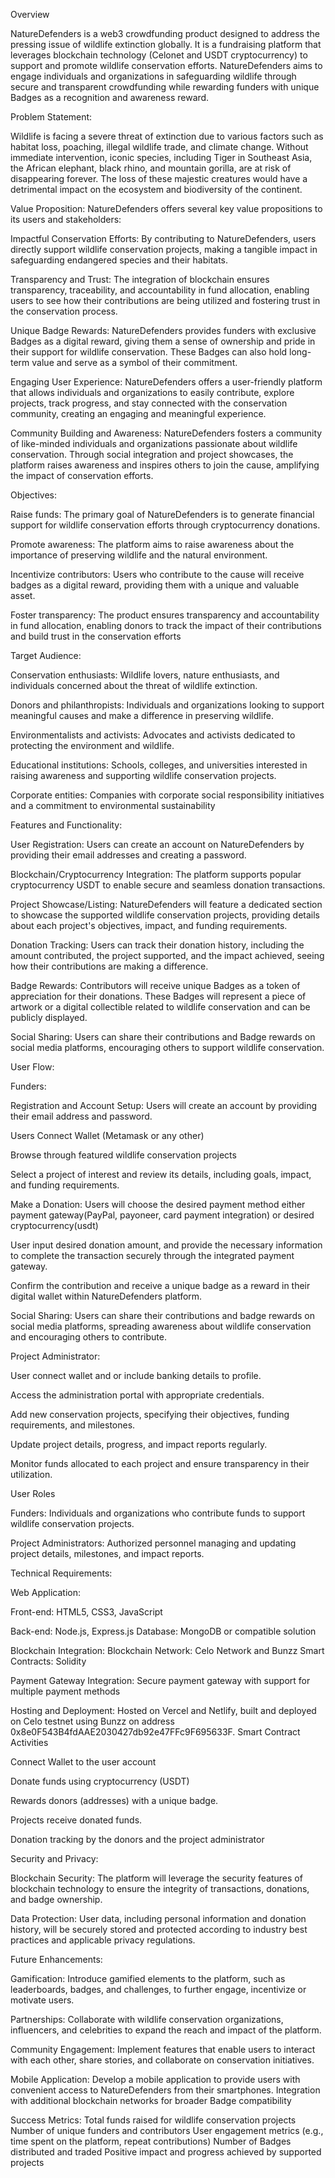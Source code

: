 Overview

NatureDefenders is a web3 crowdfunding product designed to address the pressing issue of wildlife extinction globally. It is a fundraising platform that leverages blockchain technology (Celonet and USDT cryptocurrency) to support and promote wildlife conservation efforts. NatureDefenders aims to engage individuals and organizations in safeguarding wildlife through secure and transparent crowdfunding while rewarding funders with unique Badges as a recognition and awareness reward.

Problem Statement:

Wildlife is facing a severe threat of extinction due to various factors such as habitat loss, poaching, illegal wildlife trade, and climate change. Without immediate intervention, iconic species, including Tiger in Southeast Asia, the African elephant, black rhino, and mountain gorilla, are at risk of disappearing forever. The loss of these majestic creatures would have a detrimental impact on the ecosystem and biodiversity of the continent.

Value Proposition: NatureDefenders offers several key value propositions to its users and stakeholders:

Impactful Conservation Efforts: By contributing to NatureDefenders, users directly support wildlife conservation projects, making a tangible impact in safeguarding endangered species and their habitats.

Transparency and Trust: The integration of blockchain ensures transparency, traceability, and accountability in fund allocation, enabling users to see how their contributions are being utilized and fostering trust in the conservation process.

Unique Badge Rewards: NatureDefenders provides funders with exclusive Badges as a digital reward, giving them a sense of ownership and pride in their support for wildlife conservation. These Badges can also hold long-term value and serve as a symbol of their commitment.

Engaging User Experience: NatureDefenders offers a user-friendly platform that allows individuals and organizations to easily contribute, explore projects, track progress, and stay connected with the conservation community, creating an engaging and meaningful experience.

Community Building and Awareness: NatureDefenders fosters a community of like-minded individuals and organizations passionate about wildlife conservation. Through social integration and project showcases, the platform raises awareness and inspires others to join the cause, amplifying the impact of conservation efforts.

Objectives:

Raise funds: The primary goal of NatureDefenders is to generate financial support for wildlife conservation efforts through cryptocurrency donations.

Promote awareness: The platform aims to raise awareness about the importance of preserving wildlife and the natural environment.

Incentivize contributors: Users who contribute to the cause will receive badges as a digital reward, providing them with a unique and valuable asset.

Foster transparency: The product ensures transparency and accountability in fund allocation, enabling donors to track the impact of their contributions and build trust in the conservation efforts

Target Audience:

Conservation enthusiasts: Wildlife lovers, nature enthusiasts, and individuals concerned about the threat of wildlife extinction.

Donors and philanthropists: Individuals and organizations looking to support meaningful causes and make a difference in preserving wildlife.

Environmentalists and activists: Advocates and activists dedicated to protecting the environment and wildlife.

Educational institutions: Schools, colleges, and universities interested in raising awareness and supporting wildlife conservation projects.

Corporate entities: Companies with corporate social responsibility initiatives and a commitment to environmental sustainability

Features and Functionality:

User Registration: Users can create an account on NatureDefenders by providing their email addresses and creating a password.

Blockchain/Cryptocurrency Integration: The platform supports popular cryptocurrency USDT to enable secure and seamless donation transactions.

Project Showcase/Listing: NatureDefenders will feature a dedicated section to showcase the supported wildlife conservation projects, providing details about each project's objectives, impact, and funding requirements.

Donation Tracking: Users can track their donation history, including the amount contributed, the project supported, and the impact achieved, seeing how their contributions are making a difference.

Badge Rewards: Contributors will receive unique Badges as a token of appreciation for their donations. These Badges will represent a piece of artwork or a digital collectible related to wildlife conservation and can be publicly displayed.

Social Sharing: Users can share their contributions and Badge rewards on social media platforms, encouraging others to support wildlife conservation.

User Flow:

Funders:

Registration and Account Setup: Users will create an account by providing their email address and password.

Users Connect Wallet (Metamask or any other)

Browse through featured wildlife conservation projects

Select a project of interest and review its details, including goals, impact, and funding requirements.

Make a Donation: Users will choose the desired payment method either payment gateway(PayPal, payoneer, card payment integration) or desired cryptocurrency(usdt)

User input desired donation amount, and provide the necessary information to complete the transaction securely through the integrated payment gateway.

Confirm the contribution and receive a unique badge as a reward in their digital wallet within NatureDefenders platform.

Social Sharing: Users can share their contributions and badge rewards on social media platforms, spreading awareness about wildlife conservation and encouraging others to contribute.

Project Administrator:

User connect wallet and or include banking details to profile.

Access the administration portal with appropriate credentials.

Add new conservation projects, specifying their objectives, funding requirements, and milestones.

Update project details, progress, and impact reports regularly.

Monitor funds allocated to each project and ensure transparency in their utilization.

User Roles

Funders: Individuals and organizations who contribute funds to support wildlife conservation projects.

Project Administrators: Authorized personnel managing and updating project details, milestones, and impact reports.

Technical Requirements:

Web Application:

Front-end: HTML5, CSS3, JavaScript

Back-end: Node.js, Express.js Database: MongoDB or compatible solution

Blockchain Integration: Blockchain Network: Celo Network and Bunzz Smart Contracts: Solidity

Payment Gateway Integration: Secure payment gateway with support for multiple payment methods

Hosting and Deployment: Hosted on Vercel and Netlify, built and deployed on Celo testnet using Bunzz on address 0x8e0F543B4fdAAE2030427db92e47FFc9F695633F. Smart Contract Activities

Connect Wallet to the user account

Donate funds using cryptocurrency (USDT)

Rewards donors (addresses) with a unique badge.

Projects receive donated funds.

Donation tracking by the donors and the project administrator

Security and Privacy:

Blockchain Security: The platform will leverage the security features of blockchain technology to ensure the integrity of transactions, donations, and badge ownership.

Data Protection: User data, including personal information and donation history, will be securely stored and protected according to industry best practices and applicable privacy regulations.

Future Enhancements:

Gamification: Introduce gamified elements to the platform, such as leaderboards, badges, and challenges, to further engage, incentivize or motivate users.

Partnerships: Collaborate with wildlife conservation organizations, influencers, and celebrities to expand the reach and impact of the platform.

Community Engagement: Implement features that enable users to interact with each other, share stories, and collaborate on conservation initiatives.

Mobile Application: Develop a mobile application to provide users with convenient access to NatureDefenders from their smartphones. Integration with additional blockchain networks for broader Badge compatibility

Success Metrics: Total funds raised for wildlife conservation projects Number of unique funders and contributors User engagement metrics (e.g., time spent on the platform, repeat contributions) Number of Badges distributed and traded Positive impact and progress achieved by supported projects
